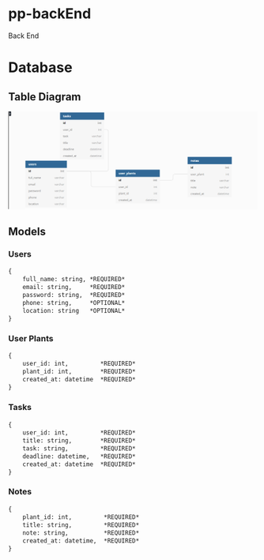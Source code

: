 # pp-backEnd
Back End

# Database

## Table Diagram
![Databse Table](img/db-table.png)

## Models

### Users

```
{
    full_name: string, *REQUIRED*
    email: string,     *REQUIRED*
    password: string,  *REQUIRED*
    phone: string,     *OPTIONAL*
    location: string   *OPTIONAL*
}
```

### User Plants

```
{
    user_id: int,         *REQUIRED*
    plant_id: int,        *REQUIRED*
    created_at: datetime  *REQUIRED*
}
```

### Tasks

```
{
    user_id: int,         *REQUIRED*
    title: string,        *REQUIRED*
    task: string,         *REQUIRED*
    deadline: datetime,   *REQUIRED*
    created_at: datetime  *REQUIRED*
}
```

### Notes

```
{
    plant_id: int,         *REQUIRED*
    title: string,         *REQUIRED*
    note: string,          *REQUIRED*
    created_at: datetime,  *REQUIRED*
}
```
